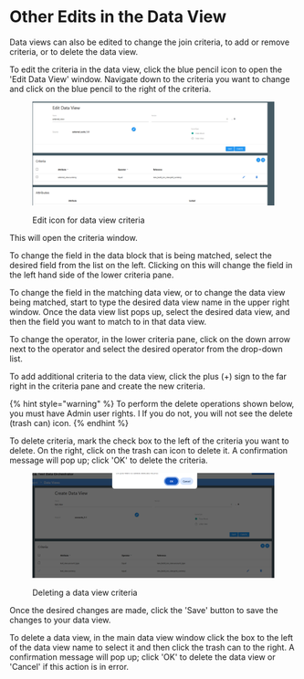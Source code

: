 # Other Edits in the Data View

Data views can also be edited to change the join criteria, to add or remove criteria, or to delete the data view.

To edit the criteria in the data view, click the blue pencil icon to open the 'Edit Data View' window.  Navigate down to the criteria you want to change and click on the blue pencil to the right of the criteria.

<figure><img src="../../../../../.gitbook/assets/image (27) (1) (1).png" alt=""><figcaption><p>Edit icon for data view criteria</p></figcaption></figure>

This will open the criteria window.&#x20;

To change the field in the data block that is being matched, select the desired field from the list on the left. Clicking on this will change the field in the left hand side of the lower criteria pane.

To change the field in the matching data view, or to change the data view being matched, start to type the desired data view name in the upper right window.  Once the data view list pops up, select the desired data view, and then the field you want to match to in that data view.

To change the operator, in the lower criteria pane, click on the down arrow next to the operator and select the desired operator from the drop-down list.

To add additional criteria to the data view, click the plus (+) sign to the far right in the criteria pane and create the new criteria.

{% hint style="warning" %}
To perform the delete operations shown below, you must have Admin user rights. l If you do not, you will not see the delete (trash can) icon.
{% endhint %}

To delete criteria, mark the check box to the left of the criteria you want to delete. On the right, click on the trash can icon to delete it.  A confirmation message will pop up; click 'OK' to delete the criteria.

<figure><img src="../../../../../.gitbook/assets/image (28) (1) (1).png" alt=""><figcaption><p>Deleting a data view criteria</p></figcaption></figure>

Once the desired changes are made, click the 'Save' button to save the changes to your data view.

To delete a data view, in the main data view window click the box to the left of the data view name to select it and then click the trash can to the right.  A confirmation message will pop up; click 'OK' to delete the data view or 'Cancel' if this action is in error.
